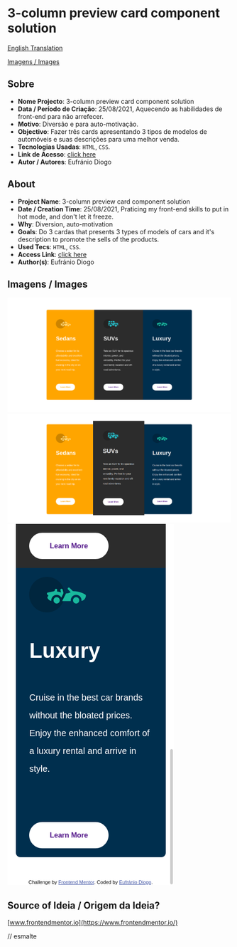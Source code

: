 # 3-column preview card component solution


[English Translation](#english)

[Imagens / Images](#images)

## Sobre

- **Nome Projecto**: 3-column preview card component solution
- **Data / Período de Criação**: 25/08/2021, Aquecendo as habilidades de front-end para não arrefecer.
- **Motivo**: Diversão e para auto-motivação.
- **Objectivo**: Fazer três cards apresentando 3 tipos de modelos de automóveis e suas descrições para uma melhor venda.
- **Tecnologias Usadas**: `HTML`, `CSS`.
- **Link de Acesso**: [click here](https://eufraniodiogo.github.io/3-column-preview-card-component-solutionn/)
- **Autor / Autores**: Eufránio Diogo



<h2 id="english">About</h2>

- **Project Name**: 3-column preview card component solution
- **Date / Creation Time**: 25/08/2021, Praticing my front-end skills to put in hot mode, and don't let it freeze.
- **Why**: Diversion, auto-motivation
- **Goals**: Do 3 cardas that presents 3 types of models of cars and it's description to promote the sells of the products.
- **Used Tecs**: `HTML`, `CSS`.
- **Access Link**: [click here](https://eufraniodiogo.github.io/3-column-preview-card-component-solutionn/)
- **Author(s)**: Eufránio Diogo

<h2 id="images">Imagens / Images</h2>

![cheease cake result page image](images/Screenshot%202021-08-25%20at%2016-37-07%20Frontend%20Mentor%203-column%20preview%20card%20component.png)
![cheease cake result page image](images/Screenshot%20from%202021-08-25%2016-37-26.png)
![cheease cake result page image](images/Screenshot%202021-08-25%20at%2016-37-52%20Frontend%20Mentor%203-column%20preview%20card%20component.png)


## Source of Ideia / Origem da Ideia?
[www.frontendmentor.io](https://www.frontendmentor.io/)

// esmalte
